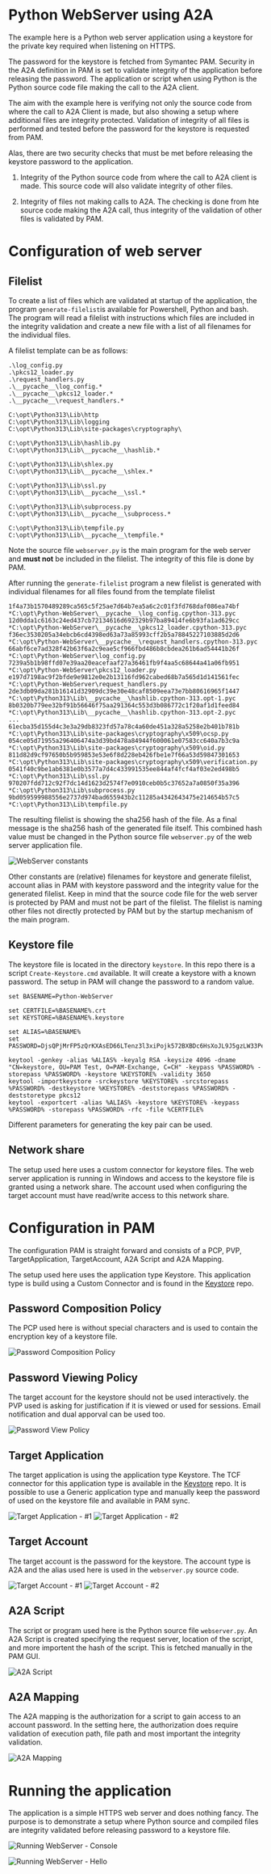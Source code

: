 # Python WebServer using A2A 

The example here is a Python web server application using a keystore for the private key required when listening on HTTPS. 

The password for the keystore is fetched from Symantec PAM. Security in the A2A definition in PAM is set to validate integrity of the application before releasing the password. The application or script when using Python is the Python source code file making the call to the A2A client. 

The aim with the example here is verifying not only the source code from where the call to A2A Client is made, but also showing a setup where additional files are integrity protected. Validation of integrity of all files is performed and tested before the password for the keystore is requested from PAM. 

Alas, there are two security checks that must be met before releasing the keystore password to the application. 

1) Integrity of the Python source code from where the call to A2A client is made. This source code will also validate integrity of other files. 

2) Integrity of files not making calls to A2A. The checking is done from hte source code making the A2A call, thus integrity of the validation of other files is validated by PAM. 

# Configuration of web server

## Filelist 

To create a list of files which are validated at startup of the application, the program `generate-filelist`is available for Powershell, Python and bash. The program will read a filelist with instructions which files are included in the integrity validation and create a new file with a list of all filenames for the individual files. 

A filelist template can be as follows: 

```
.\log_config.py
.\pkcs12_loader.py
.\request_handlers.py
.\__pycache__\log_config.*
.\__pycache__\pkcs12_loader.*
.\__pycache__\request_handlers.*

C:\opt\Python313\Lib\http
C:\opt\Python313\Lib\logging
C:\opt\Python313\Lib\site-packages\cryptography\

C:\opt\Python313\Lib\hashlib.py
C:\opt\Python313\Lib\__pycache__\hashlib.*

C:\opt\Python313\Lib\shlex.py
C:\opt\Python313\Lib\__pycache__\shlex.*

C:\opt\Python313\Lib\ssl.py
C:\opt\Python313\Lib\__pycache__\ssl.*

C:\opt\Python313\Lib\subprocess.py
C:\opt\Python313\Lib\__pycache__\subprocess.*

C:\opt\Python313\Lib\tempfile.py
C:\opt\Python313\Lib\__pycache__\tempfile.*

```

Note the source file `webserver.py` is the main program for the web server and **must not** be included in the filelist. The integrity of this file is done by PAM. 

After running the `generate-filelist` program a new filelist is generated with individual filenames for all files found from the template filelist 


```
1f4a73b1570489289ca565c5f25ae7d64b7ea5a6c2c01f3fd768daf086ea74bf *C:\opt\Python-WebServer\__pycache__\log_config.cpython-313.pyc
12d0dda1c6163c24ed437cb72134616d692329b97ba89414fe6b93fa1ad629cc *C:\opt\Python-WebServer\__pycache__\pkcs12_loader.cpython-313.pyc
f36ec3530205a34ebcb6cd4398ed63a73a85993cff2b5a78845227103885d2d6 *C:\opt\Python-WebServer\__pycache__\request_handlers.cpython-313.pyc
66abf6ce7ad328f42b63f6a2c9eae5cf966fbd486b8cbdea261b6ad54441b26f *C:\opt\Python-WebServer\log_config.py
7239a5b1b98ffd07e39aa20eacefaaf27a36461fb9f4aa5c68644a41a06fb951 *C:\opt\Python-WebServer\pkcs12_loader.py
e197d7198ac9f2bfde9e9812e0e2b13116fd962cabed68b7a565d1d141561fec *C:\opt\Python-WebServer\request_handlers.py
2de3db09da281b16141d32909dc39e30e48caf8509eea73e7bb80616965f1447 *C:\opt\Python313\Lib\__pycache__\hashlib.cpython-313.opt-1.pyc
8b0320b779ee32bf91b56646f75aa291364c553d3b086772c1f20af1d1feed84 *C:\opt\Python313\Lib\__pycache__\hashlib.cpython-313.opt-2.pyc
...
61ecba35d155d4c3e3a29db8323fd57a78c4a60de451a328a5258e2b401b781b *C:\opt\Python313\Lib\site-packages\cryptography\x509\ocsp.py
054ce05d71955a296406474a3d39bd478a84944f600061e07583cc640a7b3c9a *C:\opt\Python313\Lib\site-packages\cryptography\x509\oid.py
811d82d9cf97650b5b959853e53e6f8d228eb426fbe1e7f66a53d59847301653 *C:\opt\Python313\Lib\site-packages\cryptography\x509\verification.py
0541f40c9be1ab6381e0b3577a7d4c433991535ee844af4fcf4af03e2ed498b5 *C:\opt\Python313\Lib\ssl.py
970207fdd712c92f7dc14d1623d2574f7e0910ceb0b5c37652a7a0850f35a396 *C:\opt\Python313\Lib\subprocess.py
9bd059599988556e2737d974bad655943b2c11285a4342643475e214654b57c5 *C:\opt\Python313\Lib\tempfile.py
```

The resulting filelist is showing the sha256 hash of the file. As a final message is the sha256 hash of the generated file itself. This combined hash value must be changed in the Python source file `webserver.py` of the web server application file. 

![WebServer constants](/Docs/images/Python-webserver-constants.png)

Other constants are (relative) filenames for keystore and generate filelist, account alias in PAM with keystore password and the integrity value for the generated filelist. Keep in mind that the source code file for the web server is protected by PAM and must not be part of the filelist. The filelist is naming other files not directly protected by PAM but by the startup mechanism of the main program.

## Keystore file

The keystore file is located in the directory `keystore`. In this repo there is a script `Create-Keystore.cmd` available. It will create a keystore with a known password. The setup in PAM will change the password to a random value.

```
set BASENAME=Python-WebServer

set CERTFILE=%BASENAME%.crt
set KEYSTORE=%BASENAME%.keystore

set ALIAS=%BASENAME%
set PASSWORD=DjsQPjMrFP5zQrKXAsED66LTenz3l3xiPojk572BXBDc6HsXoJL9J5gzLW33Pevt

keytool -genkey -alias %ALIAS% -keyalg RSA -keysize 4096 -dname "CN=keystore, OU=PAM Test, O=PAM-Exchange, C=CH" -keypass %PASSWORD% -storepass %PASSWORD% -keystore %KEYSTORE% -validity 3650
keytool -importkeystore -srckeystore %KEYSTORE% -srcstorepass %PASSWORD% -destkeystore %KEYSTORE% -deststorepass %PASSWORD% -deststoretype pkcs12 
keytool -exportcert -alias %ALIAS% -keystore %KEYSTORE% -keypass %PASSWORD% -storepass %PASSWORD% -rfc -file %CERTFILE%
```

Different parameters for generating the key pair can be used.

## Network share

The setup used here uses a custom connector for keystore files. The web server application is running in Windows and access to the keystore file is granted using a network share. The account used when configuring the target account must have read/write access to this network share.


# Configuration in PAM

The configuration PAM is straight forward and consists of a PCP, PVP, TargetApplication, TargetAccount, A2A Script and A2A Mapping.

The setup used here uses the application type Keystore. This application type is build using a Custom Connector and is found in the [Keystore](https://github.com/pam-exchange/SymantecPAM-KeystoreFile) repo.

## Password Composition Policy

The PCP used here is without special characters and is used to contain the encryption key of a keystore file.

![Password Composition Policy](/Docs/images/Python-PCP-KeystoreFilePassword.png)

## Password Viewing Policy

The target account for the keystore should not be used interactively. the PVP used is asking for justification if it is viewed or used for sessions. Email notification and dual apporval can be used too.

![Password View Policy](/Docs/images/Python-PVP-KeystoreFileAPI.png)

## Target Application

The target application is using the application type Keystore. The TCF connector for this application type is available in the [Keystore](https://github.com/pam-exchange/SymantecPAM-KeystoreFile) repo. It is possible to use a Generic application type and manually keep the password of used on the keystore file and available in PAM sync.

![Target Application - #1](/Docs/images/Python-TargetApplication-Keystore-1.png)
![Target Application - #2](/Docs/images/Python-TargetApplication-Keystore-2.png)

## Target Account

The target account is the password for the keystore. The account type is A2A and the alias used here is used in the `webserver.py` source code.

![Target Account - #1](/Docs/images/Python-TargetAccount-Python-WebServer-1.png)
![Target Account - #2](/Docs/images/Python-TargetAccount-Python-WebServer-2.png)

## A2A Script

The script or program used here is the Python source file `webserver.py`. An A2A Script is created specifying the request server, location of the script, and more importent the hash of the script. This is fetched manually in the PAM GUI.

![A2A Script](/Docs/images/Python-A2A-script-webserver.png)

## A2A Mapping

The A2A mapping is the authorization for a script to gain access to an account password. In the setting here, the authorization does require validation of execution path, file path and most important the integrity validation. 

![A2A Mapping](/Docs/images/Python-A2A-mapping-webserver.png)


# Running the application

The application is a simple HTTPS web server and does nothing fancy. The purpose is to demonstrate a setup where Python source and compiled files are integrity validated before releasing password to a keystore file.

![Running WebServer - Console](/Docs/images/Python-webserver-run.png)

![Running WebServer - Hello](/Docs/images/Python-webserver-hello.png)

















